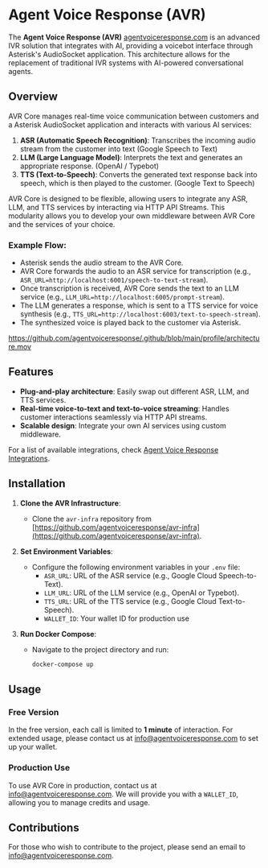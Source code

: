 # Agent Voice Response (AVR)

The **Agent Voice Response (AVR)** [agentvoiceresponse.com](https://www.agentvoiceresponse.com/) is an advanced IVR solution that integrates with AI, providing a voicebot interface through Asterisk's AudioSocket application. This architecture allows for the replacement of traditional IVR systems with AI-powered conversational agents.

## Overview

AVR Core manages real-time voice communication between customers and a Asterisk AudioSocket application and interacts with various AI services:

1. **ASR (Automatic Speech Recognition)**: Transcribes the incoming audio stream from the customer into text (Google Speech to Text)
2. **LLM (Large Language Model)**: Interprets the text and generates an appropriate response. (OpenAI / Typebot)
3. **TTS (Text-to-Speech)**: Converts the generated text response back into speech, which is then played to the customer. (Google Text to Speech)

AVR Core is designed to be flexible, allowing users to integrate any ASR, LLM, and TTS services by interacting via HTTP API Streams. This modularity allows you to develop your own middleware between AVR Core and the services of your choice.

### Example Flow:
- Asterisk sends the audio stream to the AVR Core.
- AVR Core forwards the audio to an ASR service for transcription (e.g., `ASR_URL=http://localhost:6001/speech-to-text-stream`).
- Once transcription is received, AVR Core sends the text to an LLM service (e.g., `LLM_URL=http://localhost:6005/prompt-stream`).
- The LLM generates a response, which is sent to a TTS service for voice synthesis (e.g., `TTS_URL=http://localhost:6003/text-to-speech-stream`).
- The synthesized voice is played back to the customer via Asterisk.

https://github.com/agentvoiceresponse/.github/blob/main/profile/architecture.mov

## Features
- **Plug-and-play architecture**: Easily swap out different ASR, LLM, and TTS services.
- **Real-time voice-to-text and text-to-voice streaming**: Handles customer interactions seamlessly via HTTP API streams.
- **Scalable design**: Integrate your own AI services using custom middleware.
  
For a list of available integrations, check [Agent Voice Response Integrations](https://github.com/orgs/agentvoiceresponse/repositories).

## Installation

1. **Clone the AVR Infrastructure**: 
   - Clone the `avr-infra` repository from [https://github.com/agentvoiceresponse/avr-infra](https://github.com/agentvoiceresponse/avr-infra).

2. **Set Environment Variables**:
   - Configure the following environment variables in your `.env` file:
     - `ASR_URL`: URL of the ASR service (e.g., Google Cloud Speech-to-Text).
     - `LLM_URL`: URL of the LLM service (e.g., OpenAI or Typebot).
     - `TTS_URL`: URL of the TTS service (e.g., Google Cloud Text-to-Speech).
     - `WALLET_ID`: Your wallet ID for production use

3. **Run Docker Compose**:
   - Navigate to the project directory and run:
     ```bash
     docker-compose up
     ```

## Usage

### Free Version
In the free version, each call is limited to **1 minute** of interaction. For extended usage, please contact us at [info@agentvoiceresponse.com](mailto:info@agentvoiceresponse.com) to set up your wallet.

### Production Use
To use AVR Core in production, contact us at [info@agentvoiceresponse.com](mailto:info@agentvoiceresponse.com). We will provide you with a `WALLET_ID`, allowing you to manage credits and usage.

## Contributions

For those who wish to contribute to the project, please send an email to [info@agentvoiceresponse.com](mailto:info@agentvoiceresponse.com).
